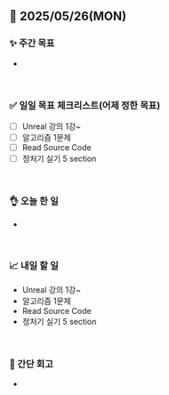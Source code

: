 ## 📅 2025/05/26(MON)


### ✨ 주간 목표

- 

<br/>

### ✅ 일일 목표 체크리스트(어제 정한 목표)

- [ ] Unreal 강의 1강~
- [ ] 알고리즘 1문제
- [ ] Read Source Code
- [ ] 정처기 실기 5 section

<br/>

### 👌 오늘 한 일

- 
  
<br/>


### 📈 내일 할 일

- Unreal 강의 1강~
- 알고리즘 1문제
- Read Source Code
- 정처기 실기 5 section

<br/>

### 💭 간단 회고

- 

<br/>
